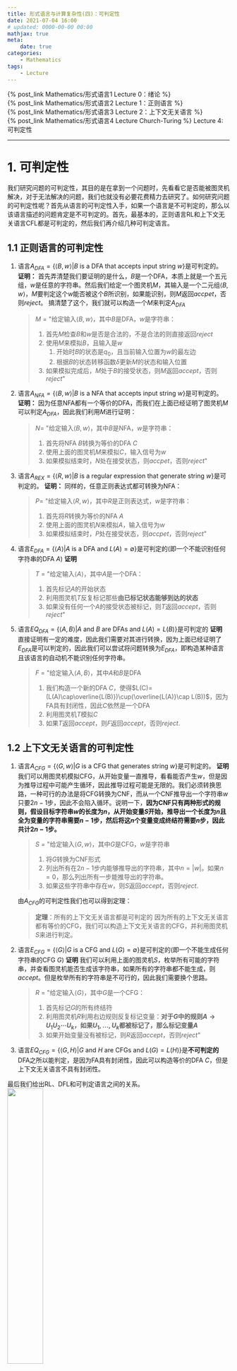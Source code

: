 ```yaml
---
title: 形式语言与计算复杂性(四)：可判定性
date: 2021-07-04 16:00
# updated: 0000-00-00 00:00
mathjax: true
meta:
    date: true
categories: 
    - Mathematics
tags:
    - Lecture
---
```


{% post_link Mathematics/形式语言1 Lecture 0：绪论 %}<br>
{% post_link Mathematics/形式语言2 Lecture 1：正则语言 %}<br>
{% post_link Mathematics/形式语言3 Lecture 2：上下文无关语言 %}<br>
{% post_link Mathematics/形式语言4 Lecture Church-Turing %}
Lecture 4: 可判定性

---

<!-- more -->

# 1. 可判定性

我们研究问题的可判定性，其目的是在拿到一个问题时，先看看它是否能被图灵机解决，对于无法解决的问题，我们也就没有必要花费精力去研究了。如何研究问题的可判定性呢？首先从语言的可判定性入手，如果一个语言是不可判定的，那么以该语言描述的问题肯定是不可判定的。首先，最基本的，正则语言RL和上下文无关语言CFL都是可判定的，然后我们再介绍几种可判定语言。

## 1.1 正则语言的可判定性

1. 语言$A_{DFA}=\lbrace\langle B,w\rangle|B\mathrm{\ is\ a\ DFA\ that\ accepts\ input\ string}\ w\rbrace$是可判定的。
   **证明：**
   首先弄清楚我们要证明的是什么，$B$是一个DFA，本质上就是一个五元组，$w$是任意的字符串。然后我们给定一个图灵机$M$，其输入是一个二元组$\langle B,w\rangle$，$M$要判定这个$w$能否被这个$B$所识别，如果能识别，则$M$返回$accpet$，否则$reject$。
   搞清楚了这个，我们就可以构造一个$M$来判定$A_{DFA}$
   > $M$ = "给定输入$\langle B,w\rangle$，其中$B$是DFA，$w$是字符串：
   > 1. 首先$M$检查$B$和$w$是否是合法的，不是合法的则直接返回$reject$
   > 2. 使用$M$来模拟$B$，且输入是$w$
   >    1. 开始时$B$的状态是$q_0$，且当前输入位置为$w$的最左边
   >    2. 根据$B$的状态转移函数$\delta$更新$M$的状态和输入位置
   > 3. 如果模拟完成后，$M$处于$B$的接受状态，则$M$返回$accept$，否则$reject$"

2. 语言$A_{NFA}=\lbrace\langle B,w\rangle|B\mathrm{\ is\ a\ NFA\ that\ accepts\ input\ string}\ w\rbrace$是可判定的。
   **证明：**
   因为任意NFA都有一个等价的DFA，而我们在上面已经证明了图灵机$M$可以判定$A_{DFA}$，因此我们利用$M$进行证明：
   > $N$= "给定输入$\langle B,w\rangle$，其中$B$是NFA，$w$是字符串：
   > 1. 首先将NFA $B$转换为等价的DFA $C$
   > 2. 使用上面的图灵机$M$来模拟$C$，输入信号为$w$
   > 3. 如果模拟结束时，$N$处在接受状态，则$accpet$，否则$reject$"

3. 语言$A_{REX}=\lbrace\langle R,w\rangle|B\mathrm{\ is\ a\ regular\ expression\ that\ generate\ string}\ w\rbrace$是可判定的。
   **证明：**
   同样的，任意正则表达式都可转换为NFA：
   > $P$= "给定输入$\langle R,w\rangle$，其中$R$是正则表达式，$w$是字符串：
   > 1. 首先将$R$转换为等价的NFA $A$
   > 2. 使用上面的图灵机$N$来模拟$A$，输入信号为$w$
   > 3. 如果模拟结束时，$P$处在接受状态，则$accpet$，否则$reject$"

4. 语言$E_{DFA}=\lbrace\langle A\rangle|A\mathrm{\ is\ a\ DFA\ and}\ L(A)=\emptyset\rbrace$是可判定的(即一个不能识别任何字符串的DFA $A$)
   **证明**
   > $T$ = "给定输入$\langle A\rangle$，其中$A$是一个DFA：
   > 1. 首先标记$A$的开始状态
   > 2. 利用图灵机$T$反复标记那些**由已标记状态能够到达的状态**
   > 3. 如果没有任何一个$A$的接受状态被标记，则$T$返回$accept$，否则$reject$"

5. 语言$EQ_{DFA}=\lbrace\langle A,B\rangle|A\ \mathrm{and}\ B\mathrm{\ are\ DFAs\ and}\ L(A)=L(B)\rbrace$是可判定的
   **证明**
   直接证明有一定的难度，因此我们需要对其进行转换，因为上面已经证明了$E_{DFA}$是可以判定的，因此我们可以尝试将问题转换为$E_{DFA}$，即构造某种语言且该语言的自动机不能识别任何字符串。
   > $F$ = "给定输入$\langle A,B\rangle$，其中$A$和$B$是DFA
   > 1. 我们构造一个新的DFA $C$，使得$L(C)=(L(A)\cap\overline{L(B)})\cup(\overline{L(A)}\cap L(B))$，因为FA具有封闭性，因此$C$依然是一个DFA
   > 2. 利用图灵机$T$模拟$C$
   > 3. 如果$T$返回$accept$，则$F$返回$accept$，否则$reject$.

## 1.2 上下文无关语言的可判定性

1. 语言$A_{CFG}=\lbrace\langle G,w\rangle|G\mathrm{\ is\ a\ CFG\ that\ generates\ string}\ w\rbrace$是可判定的。
   **证明**
   我们可以用图灵机模拟CFG，从开始变量一直推导，看看能否产生$w$，但是因为推导过程中可能产生循环，因此推导过程可能是无限的。我们必须转换思路，一种可行的办法是将CFG转换为CNF，而从一个CNF推导出一个字符串$w$只要$2n-1$步，因此不会陷入循环。说明一下，**因为CNF只有两种形式的规则，假设目标字符串$w$的长度为$n$，从开始变量$S$开始，推导出一个长度为$n$且全为变量的字符串需要$n-1$步，然后将这$n$个变量变成终结符需要$n$步，因此共计$2n-1$步。**
   > $S$ = "给定输入$\langle G,w\rangle$，其中$G$是CFG，$w$是字符串
   > 1. 将$G$转换为CNF形式
   > 2. 列出所有在$2n-1$步内能够推导出的字符串，其中$n=|w|$。如果$n=0$，那么列出所有一步能推导出的字符串。
   > 3. 如果这些字符串中存在$w$，则$S$返回$accept$，否则$reject$.

   由$A_{CFG}$的可判定性我们也可以得到定理：
   > **定理**：所有的上下文无关语言都是可判定的
   因为所有的上下文无关语言都有等价的CFG，我们可以构造上下文无关语言的CFG，并利用图灵机$S$来进行判定。

2. 语言$E_{CFG}=\lbrace\langle G\rangle|G\mathrm{\ is\ a\ CFG\ and}\ L(G)=\emptyset\rbrace$是可判定的(即一个不能生成任何字符串的CFG $G$)
   **证明**
   我们可以利用上面的图灵机$S$，枚举所有可能的字符串，并查看图灵机能否生成该字符串，如果所有的字符串都不能生成，则$accept$。但是枚举所有的字符串是不可行的，因此我们需要换个思路。
   > $R$ = "给定输入$\langle G\rangle$，其中$G$是一个CFG：
   > 1. 首先标记$G$的所有终结符
   > 2. 利用图灵机$R$利用右边规则反复标记变量：**对于$G$中的规则$A\to U_1U_2\cdots U_k$，如果$U_1,...,U_k$都被标记了，那么标记变量$A$**
   > 3. 如果开始变量没有被标记，则$R$返回$accept$，否则$reject$"

3. 语言$EQ_{CFG}=\lbrace\langle G,H\rangle|G\ \mathrm{and}\ H\mathrm{\ are\ CFGs\ and}\ L(G)=L(H)\rbrace$是**不可判定的**
   DFA之所以能判定，是因为FA具有封闭性，因此可以构造等价的DFA $C$，但是上下文无关语言不具有封闭性。

最后我们给出RL、DFL和可判定语言之间的关系。
<img src="5_1.png" width="40%" height="40%">

# 2. 不可判定性 